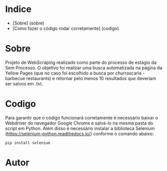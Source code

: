 # Indice

- [Sobre] (sobre)
- [Como fazer o código rodar corretamente] (codigo)

# Sobre

Projeto de WebScraping realizado como parte do processo de estágio da Sem Processo. O objetivo foi realizar uma busca automatizada na página da Yellow Pages (que no caso foi escolhido a busca por churrascaria - barbecue restaurants) e retornar pelo menos 10 resultados que deveriam ser salvos em .txt.

# Codigo

Para garantir que o código funcionará corretamente é necessário baixar o Webdriver do navegador Google Chrome e salvá-lo na mesma pasta do script em Python. Além disso é necessário instalar a biblioteca Selenium (https://selenium-python.readthedocs.io/) conforme o comando abaixo:

```
pip install selenium
```

# Autor
